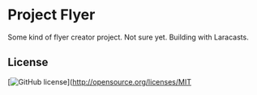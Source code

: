 # Project Flyer

Some kind of flyer creator project. Not sure yet. Building with Laracasts.

## License
[![GitHub license](https://img.shields.io/github/license/mashape/apistatus.svg)](http://opensource.org/licenses/MIT
